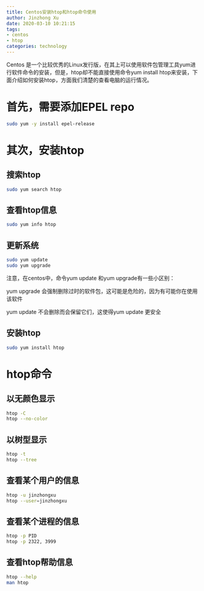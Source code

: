 ```yaml
---
title: Centos安装htop和htop命令使用
author: Jinzhong Xu
date: 2020-03-10 10:21:15
tags:
- centos
- htop
categories: technology
---
```


Centos 是一个比较优秀的Linux发行版，在其上可以使用软件包管理工具yum进行软件命令的安装，但是，htop却不能直接使用命令yum install htop来安装，下面介绍如何安装htop，方面我们清楚的查看电脑的运行情况。

<!--more-->

# 首先，需要添加EPEL repo

```bash
sudo yum -y install epel-release
```

# 其次，安装htop

## 搜索htop

```bash
sudo yum search htop
```

## 查看htop信息

```bash
sudo yum info htop
```

## 更新系统

```bash
sudo yum update
sudo yum upgrade
```

注意，在centos中，命令yum update 和yum upgrade有一些小区别：

yum upgrade 会强制删除过时的软件包，这可能是危险的，因为有可能你在使用该软件

yum update 不会删除而会保留它们，这使得yum update 更安全

## 安装htop

```bash
sudo yum install htop
```

# htop命令

## 以无颜色显示

```bash
htop -C
htop --no-color
```

## 以树型显示

```bash
htop -t
htop --tree
```

## 查看某个用户的信息

```bash
htop -u jinzhongxu
htop --user=jinzhongxu
```

## 查看某个进程的信息

```bash
htop -p PID
htop -p 2322, 3999
```

## 查看htop帮助信息

```bash
htop --help
man htop
```

